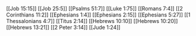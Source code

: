 [[Job 15:15]]
[[Job 25:5]]
[[Psalms 51:7]]
[[Luke 1:75]]
[[Romans 7:4]]
[[2 Corinthians 11:2]]
[[Ephesians 1:4]]
[[Ephesians 2:15]]
[[Ephesians 5:27]]
[[1 Thessalonians 4:7]]
[[Titus 2:14]]
[[Hebrews 10:10]]
[[Hebrews 10:20]]
[[Hebrews 13:21]]
[[2 Peter 3:14]]
[[Jude 1:24]]
